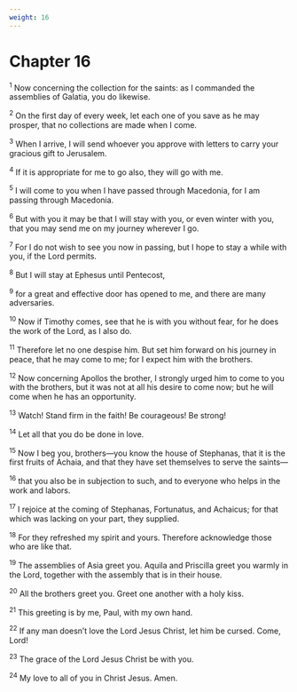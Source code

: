 ```yaml
---
weight: 16
---
```


# Chapter 16

<sup>1</sup> Now concerning the collection for the saints: as I commanded the assemblies of Galatia, you do likewise. 

<sup>2</sup> On the first day of every week, let each one of you save as he may prosper, that no collections are made when I come. 

<sup>3</sup> When I arrive, I will send whoever you approve with letters to carry your gracious gift to Jerusalem. 

<sup>4</sup> If it is appropriate for me to go also, they will go with me. 

<sup>5</sup> I will come to you when I have passed through Macedonia, for I am passing through Macedonia. 

<sup>6</sup> But with you it may be that I will stay with you, or even winter with you, that you may send me on my journey wherever I go. 

<sup>7</sup> For I do not wish to see you now in passing, but I hope to stay a while with you, if the Lord permits. 

<sup>8</sup> But I will stay at Ephesus until Pentecost, 

<sup>9</sup> for a great and effective door has opened to me, and there are many adversaries. 

<sup>10</sup> Now if Timothy comes, see that he is with you without fear, for he does the work of the Lord, as I also do. 

<sup>11</sup> Therefore let no one despise him. But set him forward on his journey in peace, that he may come to me; for I expect him with the brothers. 

<sup>12</sup> Now concerning Apollos the brother, I strongly urged him to come to you with the brothers, but it was not at all his desire to come now; but he will come when he has an opportunity. 

<sup>13</sup> Watch! Stand firm in the faith! Be courageous! Be strong! 

<sup>14</sup> Let all that you do be done in love. 

<sup>15</sup> Now I beg you, brothers—you know the house of Stephanas, that it is the first fruits of Achaia, and that they have set themselves to serve the saints— 

<sup>16</sup> that you also be in subjection to such, and to everyone who helps in the work and labors. 

<sup>17</sup> I rejoice at the coming of Stephanas, Fortunatus, and Achaicus; for that which was lacking on your part, they supplied. 

<sup>18</sup> For they refreshed my spirit and yours. Therefore acknowledge those who are like that. 

<sup>19</sup> The assemblies of Asia greet you. Aquila and Priscilla greet you warmly in the Lord, together with the assembly that is in their house. 

<sup>20</sup> All the brothers greet you. Greet one another with a holy kiss. 

<sup>21</sup> This greeting is by me, Paul, with my own hand. 

<sup>22</sup> If any man doesn’t love the Lord Jesus Christ, let him be cursed. Come, Lord! 

<sup>23</sup> The grace of the Lord Jesus Christ be with you. 

<sup>24</sup> My love to all of you in Christ Jesus. Amen. 

